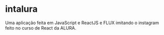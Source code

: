 # intalura
Uma aplicação feita em JavaScript e ReactJS e FLUX imitando o instagram feito no curso de React da ALURA.
